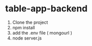 # table-app-backend
1. Clone the project
2. npm install
3. add the .env file ( mongourl )
4. node server.js
